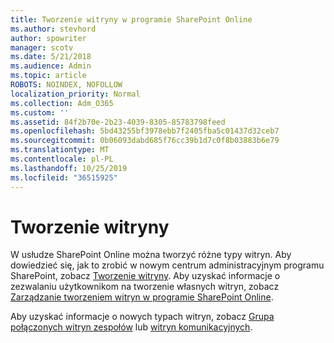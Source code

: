 ```yaml
---
title: Tworzenie witryny w programie SharePoint Online
ms.author: stevhord
author: spowriter
manager: scotv
ms.date: 5/21/2018
ms.audience: Admin
ms.topic: article
ROBOTS: NOINDEX, NOFOLLOW
localization_priority: Normal
ms.collection: Adm_O365
ms.custom: ''
ms.assetid: 84f2b70e-2b23-4039-8305-85783798feed
ms.openlocfilehash: 5bd43255bf3978ebb7f2405fba5c01437d32ceb7
ms.sourcegitcommit: 0b06093dabd685f76cc39b1d7c0f8b03883b6e79
ms.translationtype: MT
ms.contentlocale: pl-PL
ms.lasthandoff: 10/25/2019
ms.locfileid: "36515925"
---
```

# <a name="create-a-site"></a>Tworzenie witryny

W usłudze SharePoint Online można tworzyć różne typy witryn. Aby dowiedzieć się, jak to zrobić w nowym centrum administracyjnym programu SharePoint, zobacz [Tworzenie witryny](https://go.microsoft.com/fwlink/?linkid=866295). Aby uzyskać informacje o zezwalaniu użytkownikom na tworzenie własnych witryn, zobacz [Zarządzanie tworzeniem witryn w programie SharePoint Online](https://go.microsoft.com/fwlink/?linkid=866296).
 
Aby uzyskać informacje o nowych typach witryn, zobacz [Grupa połączonych witryn zespołów](https://go.microsoft.com/fwlink/?linkid=866292) lub [witryn komunikacyjnych](https://go.microsoft.com/fwlink/?linkid=866294).
    


